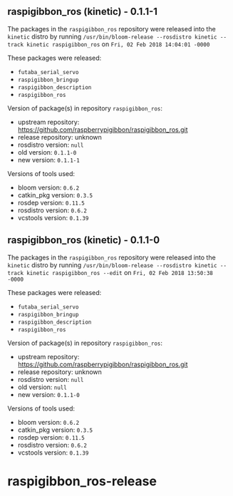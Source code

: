 ## raspigibbon_ros (kinetic) - 0.1.1-1

The packages in the `raspigibbon_ros` repository were released into the `kinetic` distro by running `/usr/bin/bloom-release --rosdistro kinetic --track kinetic raspigibbon_ros` on `Fri, 02 Feb 2018 14:04:01 -0000`

These packages were released:
- `futaba_serial_servo`
- `raspigibbon_bringup`
- `raspigibbon_description`
- `raspigibbon_ros`

Version of package(s) in repository `raspigibbon_ros`:

- upstream repository: https://github.com/raspberrypigibbon/raspigibbon_ros.git
- release repository: unknown
- rosdistro version: `null`
- old version: `0.1.1-0`
- new version: `0.1.1-1`

Versions of tools used:

- bloom version: `0.6.2`
- catkin_pkg version: `0.3.5`
- rosdep version: `0.11.5`
- rosdistro version: `0.6.2`
- vcstools version: `0.1.39`


## raspigibbon_ros (kinetic) - 0.1.1-0

The packages in the `raspigibbon_ros` repository were released into the `kinetic` distro by running `/usr/bin/bloom-release --rosdistro kinetic --track kinetic raspigibbon_ros --edit` on `Fri, 02 Feb 2018 13:50:38 -0000`

These packages were released:
- `futaba_serial_servo`
- `raspigibbon_bringup`
- `raspigibbon_description`
- `raspigibbon_ros`

Version of package(s) in repository `raspigibbon_ros`:

- upstream repository: https://github.com/raspberrypigibbon/raspigibbon_ros.git
- release repository: unknown
- rosdistro version: `null`
- old version: `null`
- new version: `0.1.1-0`

Versions of tools used:

- bloom version: `0.6.2`
- catkin_pkg version: `0.3.5`
- rosdep version: `0.11.5`
- rosdistro version: `0.6.2`
- vcstools version: `0.1.39`


# raspigibbon_ros-release
